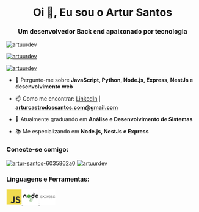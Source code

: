 <h1 align="center">Oi 👋, Eu sou o Artur Santos</h1>
<h3 align="center">Um desenvolvedor Back end apaixonado por tecnologia</h3>

<p align="left"> <img src="https://komarev.com/ghpvc/?username=artuurdev&label=Profile%20views&color=0e75b6&style=flat" alt="artuurdev" /> </p>

<p align="left"> <a href="https://github.com/ryo-ma/github-profile-trophy"><img src="https://github-profile-trophy.vercel.app/?username=artuurdev" alt="artuurdev" /></a> </p>

<p align="left"> <a href="https://github.com/ryo-ma/github-profile-trophy"><img src="https://img.shields.io/github/followers/artuurdev?label=Followers&style=social" alt="artuurdev" /></a> </p>

- 💬 Pergunte-me sobre **JavaScript, Python, Node.js, Express, NestJs e desenvolvimento web**

- 📫 Como me encontrar: [LinkedIn](https://www.linkedin.com/in/artur-santos-6035862a0) | **arturcastrodossantos.com@gmail.com**

- 📘 Atualmente graduando em **Análise e Desenvolvimento de Sistemas**

- 📚 Me especializando em **Node.js, NestJs e Express**

<h3 align="left">Conecte-se comigo:</h3>
<p align="left">
<a href="https://linkedin.com/in/artur-santos-6035862a0" target="blank"><img align="center" src="https://cdn.jsdelivr.net/npm/simple-icons@3.0.1/icons/linkedin.svg" alt="artur-santos-6035862a0" height="30" width="40" /></a>
<a href="https://github.com/artuurdev" target="blank"><img align="center" src="https://cdn.jsdelivr.net/npm/simple-icons@3.0.1/icons/github.svg" alt="artuurdev" height="30" width="40" /></a>
</p>

<h3 align="left">Linguagens e Ferramentas:</h3>
<p align="left"> 
<a href="https://developer.mozilla.org/en-US/docs/Web/JavaScript" target="_blank"> <img src="https://raw.githubusercontent.com/devicons/devicon/master/icons/javascript/javascript-original.svg" alt="javascript" width="40" height="40"/> </a> 
<a href="https://nodejs.org" target="_blank"> <img src="https://raw.githubusercontent.com/devicons/devicon/master/icons/nodejs/nodejs-original-wordmark.svg" alt="nodejs" width="40" height="40"/> </a> 
<a href="https://expressjs.com" target="_blank"> <img src="https://raw.githubusercontent.com/devicons/devicon/master/icons/express/express-original-wordmark.svg" alt="express" width="40" height="40"/> </a> 
